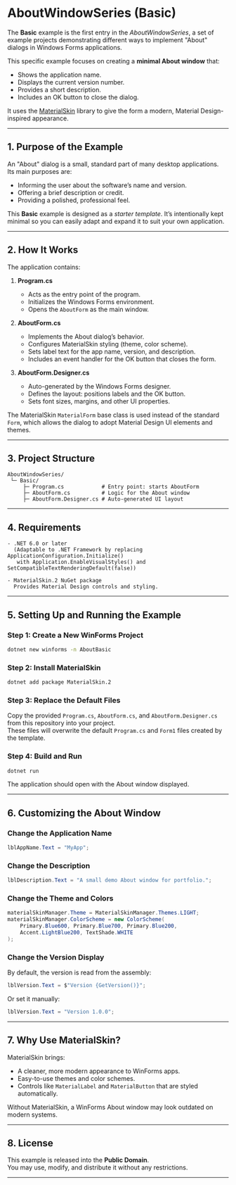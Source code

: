 # AboutWindowSeries (Basic)

The **Basic** example is the first entry in the *AboutWindowSeries*, a set of example projects demonstrating different ways to implement "About" dialogs in Windows Forms applications.

This specific example focuses on creating a **minimal About window** that:
- Shows the application name.
- Displays the current version number.
- Provides a short description.
- Includes an OK button to close the dialog.

It uses the [MaterialSkin](https://github.com/IgnaceMaes/MaterialSkin) library to give the form a modern, Material Design-inspired appearance.

---

## 1. Purpose of the Example

An "About" dialog is a small, standard part of many desktop applications.  
Its main purposes are:
- Informing the user about the software’s name and version.
- Offering a brief description or credit.
- Providing a polished, professional feel.

This **Basic** example is designed as a *starter template*. It’s intentionally kept minimal so you can easily adapt and expand it to suit your own application.

---

## 2. How It Works

The application contains:

1. **Program.cs**  
   - Acts as the entry point of the program.  
   - Initializes the Windows Forms environment.  
   - Opens the `AboutForm` as the main window.

2. **AboutForm.cs**  
   - Implements the About dialog’s behavior.  
   - Configures MaterialSkin styling (theme, color scheme).  
   - Sets label text for the app name, version, and description.  
   - Includes an event handler for the OK button that closes the form.

3. **AboutForm.Designer.cs**  
   - Auto-generated by the Windows Forms designer.  
   - Defines the layout: positions labels and the OK button.  
   - Sets font sizes, margins, and other UI properties.

The MaterialSkin `MaterialForm` base class is used instead of the standard `Form`, which allows the dialog to adopt Material Design UI elements and themes.

---

## 3. Project Structure

```plaintext
AboutWindowSeries/
 └─ Basic/
     ├─ Program.cs            # Entry point: starts AboutForm
     ├─ AboutForm.cs          # Logic for the About window
     ├─ AboutForm.Designer.cs # Auto-generated UI layout
```

---

## 4. Requirements

```plaintext
- .NET 6.0 or later
  (Adaptable to .NET Framework by replacing ApplicationConfiguration.Initialize()
   with Application.EnableVisualStyles() and SetCompatibleTextRenderingDefault(false))

- MaterialSkin.2 NuGet package
  Provides Material Design controls and styling.
```

---

## 5. Setting Up and Running the Example

### Step 1: Create a New WinForms Project
```bash
dotnet new winforms -n AboutBasic
```

### Step 2: Install MaterialSkin
```bash
dotnet add package MaterialSkin.2
```

### Step 3: Replace the Default Files
Copy the provided `Program.cs`, `AboutForm.cs`, and `AboutForm.Designer.cs` from this repository into your project.  
These files will overwrite the default `Program.cs` and `Form1` files created by the template.

### Step 4: Build and Run
```bash
dotnet run
```
The application should open with the About window displayed.

---

## 6. Customizing the About Window

### Change the Application Name
```csharp
lblAppName.Text = "MyApp";
```

### Change the Description
```csharp
lblDescription.Text = "A small demo About window for portfolio.";
```

### Change the Theme and Colors
```csharp
materialSkinManager.Theme = MaterialSkinManager.Themes.LIGHT;
materialSkinManager.ColorScheme = new ColorScheme(
    Primary.Blue600, Primary.Blue700, Primary.Blue200,
    Accent.LightBlue200, TextShade.WHITE
);
```

### Change the Version Display
By default, the version is read from the assembly:
```csharp
lblVersion.Text = $"Version {GetVersion()}";
```
Or set it manually:
```csharp
lblVersion.Text = "Version 1.0.0";
```

---

## 7. Why Use MaterialSkin?

MaterialSkin brings:
- A cleaner, more modern appearance to WinForms apps.
- Easy-to-use themes and color schemes.
- Controls like `MaterialLabel` and `MaterialButton` that are styled automatically.

Without MaterialSkin, a WinForms About window may look outdated on modern systems.

---

## 8. License

This example is released into the **Public Domain**.  
You may use, modify, and distribute it without any restrictions.

---
